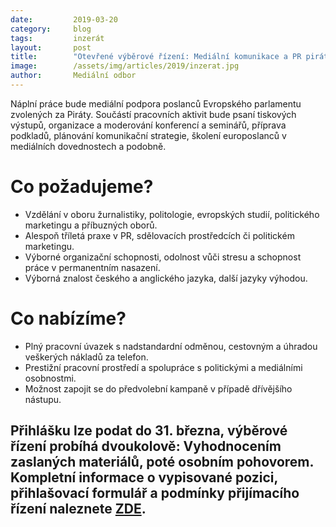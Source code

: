 ```yaml
---
date:         2019-03-20
category:     blog
tags:         inzerát
layout:       post
title:        "Otevřené výběrové řízení: Mediální komunikace a PR pirátských europoslanců"
image:        /assets/img/articles/2019/inzerat.jpg 
author:       Mediální odbor
---
```


Náplní práce bude mediální podpora poslanců Evropského parlamentu zvolených za Piráty. Součástí pracovních aktivit bude psaní tiskových výstupů, organizace a moderování konferencí a seminářů, příprava podkladů, plánování komunikační strategie, školení europoslanců v mediálních dovednostech a podobně.

# Co požadujeme?
* Vzdělání v oboru žurnalistiky, politologie, evropských studií, politického marketingu a příbuzných oborů.
* Alespoň tříletá praxe v PR, sdělovacích prostředcích či politickém marketingu. 
* Výborné organizační schopnosti, odolnost vůči stresu a schopnost práce v permanentním nasazení.
* Výborná znalost českého a anglického jazyka, další jazyky výhodou.

# Co nabízíme?
* Plný pracovní úvazek s nadstandardní odměnou, cestovným a úhradou veškerých nákladů za telefon.
* Prestižní pracovní prostředí a spolupráce s politickými a mediálními osobnostmi.
* Možnost zapojit se do předvolební kampaně v případě dřívějšího nástupu. 

## Přihlášku lze podat do 31. března, výběrové řízení probíhá dvoukolově: Vyhodnocením zaslaných materiálů, poté osobním pohovorem. Kompletní informace o vypisované pozici, přihlašovací formulář a podmínky přijímacího řízení naleznete **[ZDE](http://www.lmcg2.com/pd/1366676659/?rps=202&fbclid=IwAR1XW3W5Bki_e2Y36NF-oeADAq9m-ccxFw6UhIp6be4_7C4ajWqjri8Kvbk).**
